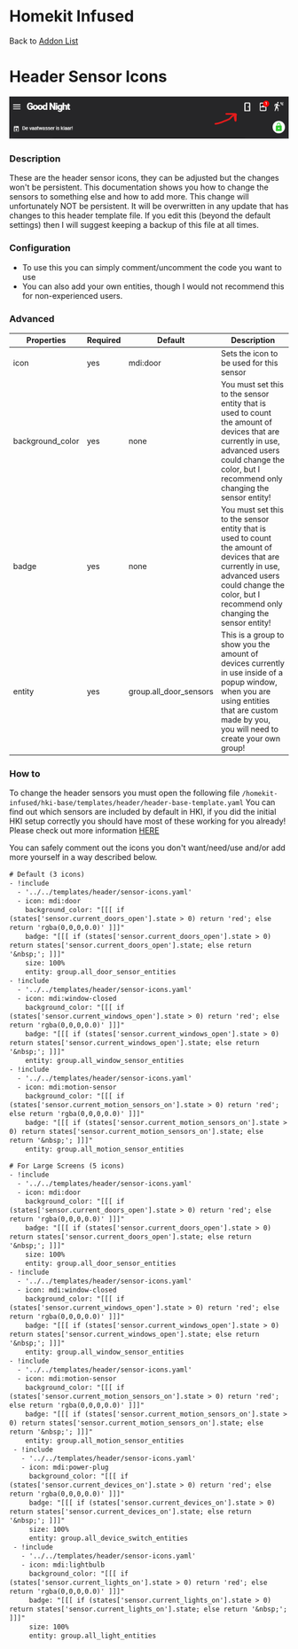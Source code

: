 # Homekit Infused

Back to [Addon List](../addon_list.md)

# Header Sensor Icons
![Homekit Infused](../images/header-sensor-icons.png)

### Description
These are the header sensor icons, they can be adjusted but the changes won't be persistent. This documentation shows you how to change the sensors to something else and how to add more. This change will unfortunately NOT be persistent. It will be overwritten in any update that has changes to this header template file. If you edit this (beyond the default settings) then I will suggest keeping a backup of this file at all times.

### Configuration
- To use this you can simply comment/uncomment the code you want to use
- You can also add your own entities, though I would not recommend this for non-experienced users.

### Advanced

| Properties | Required | Default | Description |
|----------------------------------|-------------|----------------------------------|----------------------------------------------------------------------------------------------------------------------------------------------------------------------|
| icon | yes | mdi:door | Sets the icon to be used for this sensor |
| background_color | yes | none | You must set this to the sensor entity that is used to count the amount of devices that are currently in use, advanced users could change the color, but I recommend only changing the sensor entity! |
| badge | yes | none | You must set this to the sensor entity that is used to count the amount of devices that are currently in use, advanced users could change the color, but I recommend only changing the sensor entity! |
| entity | yes | group.all_door_sensors | This is a group to show you the amount of devices currently in use inside of a popup window, when you are using entities that are custom made by you, you will need to create your own group! |


### How to
To change the header sensors you must open the following file `/homekit-infused/hki-base/templates/header/header-base-template.yaml`
You can find out which sensors are included by default in HKI, if you did the initial HKI setup correctly you should have most of these working for you already! Please check out more information [HERE](device_counters.md)

You can safely comment out the icons you don't want/need/use and/or add more yourself in a way described below.

```
# Default (3 icons)
- !include
  - '../../templates/header/sensor-icons.yaml'
  - icon: mdi:door
    background_color: "[[[ if (states['sensor.current_doors_open'].state > 0) return 'red'; else return 'rgba(0,0,0,0.0)' ]]]"
    badge: "[[[ if (states['sensor.current_doors_open'].state > 0) return states['sensor.current_doors_open'].state; else return '&nbsp;'; ]]]"
    size: 100%
    entity: group.all_door_sensor_entities 
- !include
  - '../../templates/header/sensor-icons.yaml'
  - icon: mdi:window-closed
    background_color: "[[[ if (states['sensor.current_windows_open'].state > 0) return 'red'; else return 'rgba(0,0,0,0.0)' ]]]"
    badge: "[[[ if (states['sensor.current_windows_open'].state > 0) return states['sensor.current_windows_open'].state; else return '&nbsp;'; ]]]"
    entity: group.all_window_sensor_entities
- !include
  - '../../templates/header/sensor-icons.yaml'
  - icon: mdi:motion-sensor
    background_color: "[[[ if (states['sensor.current_motion_sensors_on'].state > 0) return 'red'; else return 'rgba(0,0,0,0.0)' ]]]"
    badge: "[[[ if (states['sensor.current_motion_sensors_on'].state > 0) return states['sensor.current_motion_sensors_on'].state; else return '&nbsp;'; ]]]"
    entity: group.all_motion_sensor_entities
```
```
# For Large Screens (5 icons)
- !include
  - '../../templates/header/sensor-icons.yaml'
  - icon: mdi:door
    background_color: "[[[ if (states['sensor.current_doors_open'].state > 0) return 'red'; else return 'rgba(0,0,0,0.0)' ]]]"
    badge: "[[[ if (states['sensor.current_doors_open'].state > 0) return states['sensor.current_doors_open'].state; else return '&nbsp;'; ]]]"
    size: 100%
    entity: group.all_door_sensor_entities 
- !include
  - '../../templates/header/sensor-icons.yaml'
  - icon: mdi:window-closed
    background_color: "[[[ if (states['sensor.current_windows_open'].state > 0) return 'red'; else return 'rgba(0,0,0,0.0)' ]]]"
    badge: "[[[ if (states['sensor.current_windows_open'].state > 0) return states['sensor.current_windows_open'].state; else return '&nbsp;'; ]]]"
    entity: group.all_window_sensor_entities
- !include
  - '../../templates/header/sensor-icons.yaml'
  - icon: mdi:motion-sensor
    background_color: "[[[ if (states['sensor.current_motion_sensors_on'].state > 0) return 'red'; else return 'rgba(0,0,0,0.0)' ]]]"
    badge: "[[[ if (states['sensor.current_motion_sensors_on'].state > 0) return states['sensor.current_motion_sensors_on'].state; else return '&nbsp;'; ]]]"
    entity: group.all_motion_sensor_entities
 - !include
   - '../../templates/header/sensor-icons.yaml'
   - icon: mdi:power-plug
     background_color: "[[[ if (states['sensor.current_devices_on'].state > 0) return 'red'; else return 'rgba(0,0,0,0.0)' ]]]"
     badge: "[[[ if (states['sensor.current_devices_on'].state > 0) return states['sensor.current_devices_on'].state; else return '&nbsp;'; ]]]"
     size: 100%
     entity: group.all_device_switch_entities 
 - !include
   - '../../templates/header/sensor-icons.yaml'
   - icon: mdi:lightbulb
     background_color: "[[[ if (states['sensor.current_lights_on'].state > 0) return 'red'; else return 'rgba(0,0,0,0.0)' ]]]"
     badge: "[[[ if (states['sensor.current_lights_on'].state > 0) return states['sensor.current_lights_on'].state; else return '&nbsp;'; ]]]"
     size: 100%
     entity: group.all_light_entities
```

